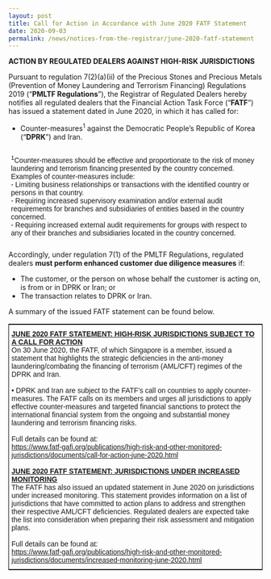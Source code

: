 ```yaml
---
layout: post
title: Call for Action in Accordance with June 2020 FATF Statement
date: 2020-09-03
permalink: /news/notices-from-the-registrar/june-2020-fatf-statement
---
```


**ACTION BY REGULATED DEALERS AGAINST HIGH-RISK JURISDICTIONS**<br>

Pursuant to regulation 7(2)(a)(ii) of the Precious Stones and Precious Metals (Prevention of Money Laundering and Terrorism Financing) Regulations 2019 (“**PMLTF Regulations**”), the Registrar of Regulated Dealers hereby notifies all regulated dealers that the Financial Action Task Force (“**FATF**”) has issued a statement dated in June 2020, in which it has called for:
* Counter-measures<sup>1</sup> against the Democratic People’s Republic of Korea (“**DPRK**”) and Iran.

<table style="border-collapse:collapse;border-spacing:0;border:none" class="tg"><thead><tr><th style="border-style:solid;border-width:0px;font-family:Arial, sans-serif;font-size:14px;font-weight:normal;overflow:hidden;padding:10px 5px;text-align:left;vertical-align:top;word-break:normal">
    <sup>1</sup>Counter-measures should be effective and proportionate to the risk of money laundering and terrorism financing presented by the country concerned. Examples of counter-measures include:<br> 
    - Limiting business relationships or transactions with the identified country or persons in that country.<br>  
    - Requiring increased supervisory examination and/or external audit requirements for branches and subsidiaries of entities based in the country concerned.<br>  
    - Requiring increased external audit requirements for groups with respect to any of their branches and subsidiaries located in the country concerned.<br></th></tr></thead></table>
    
Accordingly, under regulation 7(1) of the PMLTF Regulations, regulated dealers **must perform enhanced customer due diligence measures** if:
* The customer, or the person on whose behalf the customer is acting on, is from or in DPRK or Iran; or
* The transaction relates to DPRK or Iran.

A summary of the issued FATF statement can be found below.
<style type="text/css">
.tg  {border-collapse:collapse;border-spacing:0;border-width:1px;border-style:solid;border-color:black;}
.tg td{font-family:Arial, sans-serif;font-size:14px;padding:10px 5px;border-style:solid;border-width:0px;overflow:hidden;word-break:normal;}
.tg th{font-family:Arial, sans-serif;font-size:14px;font-weight:normal;padding:10px 5px;border-style:solid;border-width:0px;overflow:hidden;word-break:normal;}
.tg .tg-exjp{border-color:#330001;text-align:left;vertical-align:middle}
</style>
<table class="tg">
    <tr>
    <th class="tg-exjp"><span style="font-weight:bold;text-decoration:underline">JUNE 2020 FATF STATEMENT: HIGH-RISK JURISDICTIONS SUBJECT TO A CALL FOR ACTION</span><br>
On 30 June 2020, the FATF, of which Singapore is a member, issued a statement that highlights the strategic deficiencies in the anti-money laundering/combating the financing of terrorism (AML/CFT) regimes of the DPRK and Iran.<br><br>
• DPRK and Iran are subject to the FATF’s call on countries to apply counter-measures. The FATF calls on its members and urges all jurisdictions to apply effective counter-measures and targeted financial sanctions to protect the international financial system from the ongoing and substantial money laundering and terrorism financing risks.<br><br>Full details can be found at:<br><a href="https://www.fatf-gafi.org/publications/high-risk-and-other-monitored-jurisdictions/documents/call-for-action-june-2020.html" target="_blank">https://www.fatf-gafi.org/publications/high-risk-and-other-monitored-jurisdictions/documents/call-for-action-june-2020.html</a><br><br>
<span style="font-weight:bold;text-decoration:underline">JUNE 2020 FATF STATEMENT: JURISDICTIONS UNDER INCREASED MONITORING</span><br>
The FATF has also issued an updated statement in June 2020 on jurisdictions under increased monitoring. This statement provides information on a list of jurisdictions that have committed to action plans to address and strengthen their respective AML/CFT deficiencies. Regulated dealers are expected take the list into consideration when preparing their risk assessment and mitigation plans.<br> <br>Full details can be found at:<br><a href="https://www.fatf-gafi.org/publications/high-risk-and-other-monitored-jurisdictions/documents/increased-monitoring-june-2020.html" target="_blank">https://www.fatf-gafi.org/publications/high-risk-and-other-monitored-jurisdictions/documents/increased-monitoring-june-2020.html</a><br></th>
  </tr>
</table>
